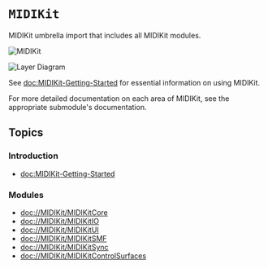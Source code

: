 # ``MIDIKit``

MIDIKit umbrella import that includes all MIDIKit modules.

![MIDIKit](midikit-banner.png)

![Layer Diagram](midikit-diagram.svg)

See <doc:MIDIKit-Getting-Started> for essential information on using MIDIKit.

For more detailed documentation on each area of MIDIKit, see the appropriate submodule's documentation.

## Topics

### Introduction

- <doc:MIDIKit-Getting-Started>

### Modules

- <doc://MIDIKit/MIDIKitCore>
- <doc://MIDIKit/MIDIKitIO>
- <doc://MIDIKit/MIDIKitUI>
- <doc://MIDIKit/MIDIKitSMF>
- <doc://MIDIKit/MIDIKitSync>
- <doc://MIDIKit/MIDIKitControlSurfaces>
